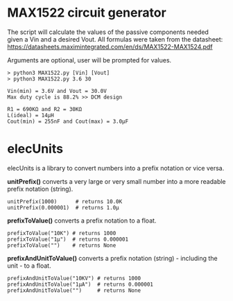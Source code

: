 # MAX1522 circuit generator
The script will calculate the values of the passive components needed given a Vin and a desired Vout.
All formulas were taken from the datasheet: https://datasheets.maximintegrated.com/en/ds/MAX1522-MAX1524.pdf

Arguments are optional, user will be prompted for values.

```
> python3 MAX1522.py [Vin] [Vout]
> python3 MAX1522.py 3.6 30

Vin(min) = 3.6V and Vout = 30.0V
Max duty cycle is 88.2% >> DCM design

R1 = 690KΩ and R2 = 30KΩ
L(ideal) = 14µH
Cout(min) = 255nF and Cout(max) = 3.0µF

```

# elecUnits
elecUnits is a library to convert numbers into a prefix notation or vice versa.

**unitPrefix()** converts a very large or very small number into a more readable prefix notation (string).
```
unitPrefix(1000)      # returns 10.0K
unitPrefix(0.000001)  # returns 1.0µ
```

**prefixToValue()** converts a prefix notation to a float.
```
prefixToValue("10K") # returns 1000
prefixToValue("1µ")  # returns 0.000001
prefixToValue("")    # returns None
```


**prefixAndUnitToValue()** converts a prefix notation (string) - including the unit - to a float.
```
prefixAndUnitToValue("10KV") # returns 1000
prefixAndUnitToValue("1µA")  # returns 0.000001
prefixAndUnitToValue("")     # returns None
```

